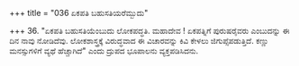 +++
title = "036 ಏಕಪತಿ ಬಹುಸತಿಯರೆಮ್ಬುದು"

+++
36. "ಏಕಪತಿ ಬಹುಸತಿಯೆಂಬುದು ಲೋಕಪದ್ಧತಿ. ಮಹಾದೇವ ! ಏಕಪತ್ನಿಗೆ ಪುರುಷರೈವರು ಎಂಬುದನ್ನು ಈ ದಿನ ನಾವು ನೋಡಿದೆವು. ಲೋಕಶಾಸ್ತ್ರಕ್ಕೆ ವಿರುದ್ಧವಾದ ಈ ವಿಚಾರವನ್ನು ಕಿವಿ ಕೇಳಲು ಜಿಗುಪ್ಸೆಪಡುತ್ತಿದೆ. ಕಣ್ಣು ಮನಸ್ಸುಗಳಿಗೆ ವ್ಯಥೆ ಹೆಚ್ಚಾಗಿದೆ" ಎಂದು ದ್ರುಪದ ಭೂಪಾಲನು ವ್ಯಕ್ತಪಡಿಸಿದನು.